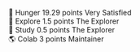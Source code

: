 🍪 Hunger  19.29 points   Very Satisfied      
🔭 Explore   1.5 points   The Explorer        
📜 Study     0.5 points   The Explorer        
🌎 Colab       3 points   Maintainer          
